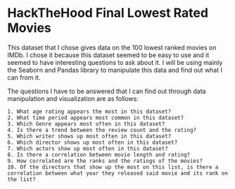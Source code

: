 # HackTheHood Final Lowest Rated Movies

This dataset that I chose gives data on the 100 lowest ranked movies on IMDb. 
I chose it because this dataset seemed to be easy to use and it seemed to have interesting questions to ask about it.
I will be using mainly the Seaborn and Pandas library to manipulate this data and find out what I can from it.

The questions I have to be answered that I can find out through data manipulation and visualization are as follows:
    
    1. What age rating appears the most in this dataset?
    2. What time period appears most common in this dataset?
    3. Which Genre appears most often in this dataset?
    4. Is there a trend between the review count and the rating?
    5. Which writer shows up most often in this dataset?
    6. Which director shows up most often in this dataset?
    7. Which actors show up most often in this dataset?
    8. Is there a correlation between movie length and rating?
    9. How correlated are the ranks and the ratings of the movies?
    10. Of the directors that show up the most on this list, is there a correlation between what year they released said movie and its rank on the list?

